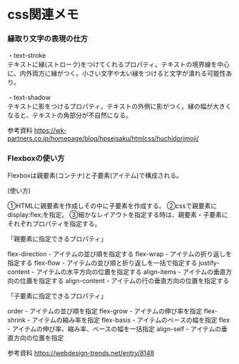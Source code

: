 # css関連メモ

###  縁取り文字の表現の仕方

・text-stroke  
テキストに縁(ストローク)をつけてくれるプロパティ。テキストの境界線を中心に、内外両方に縁がつく。小さい文字や太い縁をつけると文字が潰れる可能性あり。

・text-shadow  
テキストに影をつけるプロパティ。テキストの外側に影がつく。縁の幅が大きくなると、テキストの角部分が不自然になる。


参考資料
https://wk-partners.co.jp/homepage/blog/hpseisaku/htmlcss/huchidorimoji/


###  Flexboxの使い方

Flexboxは親要素(コンテナ)と子要素(アイテム)で構成される。  

(使い方)

①HTMLに親要素を作成しその中に子要素を作成する。
②cssで親要素にdisplay:flex;を指定。
③細かなレイアウトを指定する時は、親要素・子要素にそれぞれプロパティを指定する。  

「親要素に指定できるプロパティ」

flex-direction - アイテムの並び順を指定する
flex-wrap - アイテムの折り返しを指定する
flex-flow - アイテムの並び順と折り返しを一括で指定する
justify-content - アイテムの水平方向の位置を指定する
align-items - アイテムの垂直方向の位置を指定する
align-content - アイテムの行の垂直方向の位置を指定する

「子要素に指定できるプロパティ」

order - アイテムの並び順を指定
flex-grow - アイテムの伸び率を指定
flex-shrink - アイテムの縮み率を指定
flex-basis - アイテムのベースの幅を指定
flex - アイテムの伸び率、縮み率、ベースの幅を一括指定
align-self - アイテムの垂直方向の位置を指定


参考資料
https://webdesign-trends.net/entry/8148
